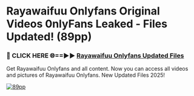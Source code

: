 # Rayawaifuu Onlyfans Original Videos 0nlyFans Leaked - Files Updated! (89pp)

<h3>🔴 CLICK HERE 🌐==►► <a href="https://tinyurl.com/2wckxsce" rel="nofollow">Rayawaifuu Onlyfans Updated Files</a></h3>

Get Rayawaifuu Onlyfans and all content. Now you can access all videos and pictures of Rayawaifuu Onlyfans. New Updated Files 2025!

[![89pp](https://i.imgur.com/AFduVYN.gif)](https://tinyurl.com/2wckxsce)
